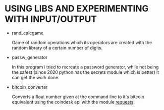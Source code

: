 # USING LIBS AND EXPERIMENTING WITH INPUT/OUTPUT

- rand_calcgame
  
  Game of random operations which its operators are created with the random library of a certain number of digits. 

- passw_generator

  In this program i tried to recreate a password generator, while not being the safest (since 2020 python has the secrets module which is better) it can get the work done.
  
- bitcoin_converter

  Converts a float number given at the command line to it's bitcoin equivalent using the coindesk api with the module [requests](https://requests.readthedocs.io/en/latest/).
